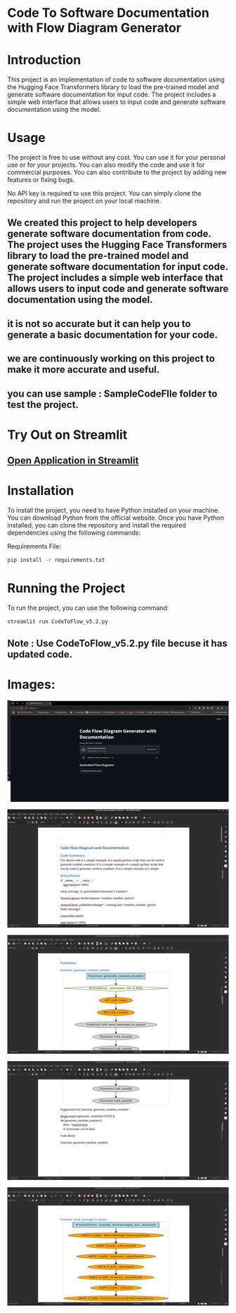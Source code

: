 # Code To Software Documentation with Flow Diagram Generator

# Introduction
This project is an implementation of code to software documentation using the Hugging Face Transformers library to load the pre-trained model and generate software documentation for input code. The project includes a simple web interface that allows users to input code and generate software documentation using the model.

# Usage
The project is free to use without any cost. You can use it for your personal use or for your projects. You can also modify the code and use it for commercial purposes. You can also contribute to the project by adding new features or fixing bugs.

No API key is required to use this project. You can simply clone the repository and run the project on your local machine.

## We created this project to help developers generate software documentation from code. The project uses the Hugging Face Transformers library to load the pre-trained model and generate software documentation for input code. The project includes a simple web interface that allows users to input code and generate software documentation using the model.
## it is not so accurate but it can help you to generate a basic documentation for your code.
## we are continuously working on this project to make it more accurate and useful.

## you can use sample : SampleCodeFIle folder to test the project.

# Try Out on Streamlit
## [Open Application in Streamlit](hhttps://codetodocument.streamlit.app/)

# Installation

To install the project, you need to have Python installed on your machine. You can download Python from the official website. Once you have Python installed, you can clone the repository and install the required dependencies using the following commands:

Requirements File:
```bash
pip install -r requirements.txt
```

# Running the Project

To run the project, you can use the following command:
```bash
streamlit run CodeToFlow_v5.2.py
```

## Note :  Use CodeToFlow_v5.2.py file becuse it has updated code.

# Images:

![img.png](docImg/img.png)

![img_1.png](docImg/img_1.png)

![img_2.png](docImg/img_2.png)

![img_3.png](docImg/img_3.png)

![img_4.png](docImg/img_4.png)
